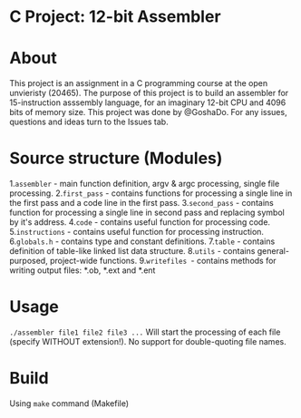 # C Project: 12-bit Assembler

# About

This project is an assignment in a C programming course at the open unvieristy (20465). The purpose of this project is to build an assembler for 15-instruction asssembly language, for an imaginary 12-bit CPU and 4096 bits of memory size. This project was done by @GoshaDo. For any issues, questions and ideas turn to the Issues tab.

# Source structure (Modules)

1.`assembler` - main function definition, argv & argc processing, single file processing.
2.`first_pass` - contains functions for processing a single line in the first pass and a code line in the first pass.
3.`second_pass` - contains function for processing a single line in second pass and replacing symbol by it's address.
4.`code` - contains useful function for processing code.
5.`instructions` - contains useful function for processing instruction.
6.`globals.h` - contains type and constant definitions.
7.`table` - contains definition of table-like linked list data structure.
8.`utils` - contains general-purposed, project-wide functions.
9.`writefiles `- contains methods for writing output files: *.ob, *.ext and *.ent

# Usage

`./assembler file1 file2 file3 ...` Will start the processing of each file (specify WITHOUT extension!). No support for double-quoting file names.

# Build

Using `make` command (Makefile)
